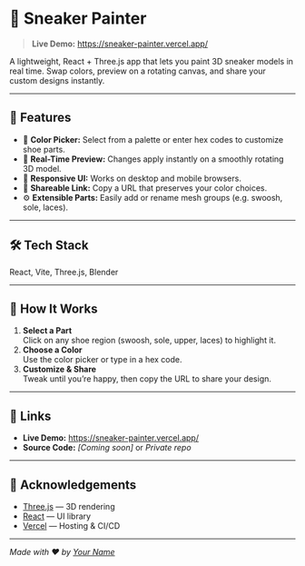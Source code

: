 # 🎨 Sneaker Painter

> **Live Demo:** https://sneaker-painter.vercel.app/

A lightweight, React + Three.js app that lets you paint 3D sneaker models in real time. Swap colors, preview on a rotating canvas, and share your custom designs instantly.

---

## 🚀 Features

- 🎨 **Color Picker:** Select from a palette or enter hex codes to customize shoe parts.
- 🔄 **Real-Time Preview:** Changes apply instantly on a smoothly rotating 3D model.
- 📱 **Responsive UI:** Works on desktop and mobile browsers.
- 🔗 **Shareable Link:** Copy a URL that preserves your color choices.
- ⚙️ **Extensible Parts:** Easily add or rename mesh groups (e.g. swoosh, sole, laces).

---

## 🛠️ Tech Stack

React, Vite, Three.js, Blender


---

## 📖 How It Works

1. **Select a Part**  
   Click on any shoe region (swoosh, sole, upper, laces) to highlight it.
2. **Choose a Color**  
   Use the color picker or type in a hex code.
3. **Customize & Share**  
   Tweak until you’re happy, then copy the URL to share your design.

---

## 🔗 Links

- **Live Demo:** https://sneaker-painter.vercel.app/  
- **Source Code:** _[Coming soon]_ or _Private repo_

---

## 🤝 Acknowledgements

- [Three.js](https://threejs.org/) — 3D rendering  
- [React](https://reactjs.org/) — UI library  
- [Vercel](https://vercel.com/) — Hosting & CI/CD  

---

*Made with ❤️ by [Your Name](https://github.com/your-username)*  

